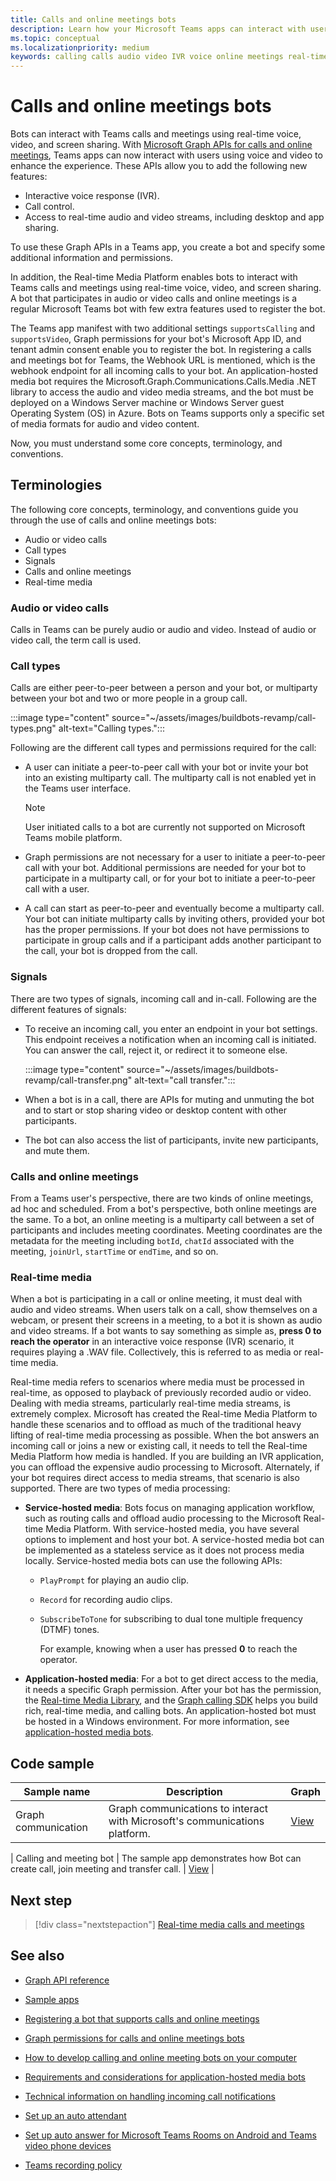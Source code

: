 ```yaml
---
title: Calls and online meetings bots
description: Learn how your Microsoft Teams apps can interact with users using voice and video using Microsoft Graph APIs for calls and online meetings and learn about real-time media streams
ms.topic: conceptual
ms.localizationpriority: medium
keywords: calling calls audio video IVR voice online meetings real-time media streams bot 
---
```


# Calls and online meetings bots

Bots can interact with Teams calls and meetings using real-time voice, video, and screen sharing. With [Microsoft Graph APIs for calls and online meetings](/graph/api/resources/communications-api-overview?view=graph-rest-beta&preserve-view=true), Teams apps can now interact with users using voice and video to enhance the experience. These APIs allow you to add the following new features:

* Interactive voice response (IVR).
* Call control.
* Access to real-time audio and video streams, including desktop and app sharing.

To use these Graph APIs in a Teams app, you create a bot and specify some additional information and permissions.

In addition, the Real-time Media Platform enables bots to interact with Teams calls and meetings using real-time voice, video, and screen sharing. A bot that participates in audio or video calls and online meetings is a regular Microsoft Teams bot with few extra features used to register the bot.

The Teams app manifest with two additional settings `supportsCalling` and `supportsVideo`, Graph permissions for your bot's Microsoft App ID, and tenant admin consent enable you to register the bot. In registering a calls and meetings bot for Teams, the Webhook URL is mentioned, which is the webhook endpoint for all incoming calls to your bot. An application-hosted media bot requires the Microsoft.Graph.Communications.Calls.Media .NET library to access the audio and video media streams, and the bot must be deployed on a Windows Server machine or Windows Server guest Operating System (OS) in Azure. Bots on Teams supports only a specific set of media formats for audio and video content.

Now, you must understand some core concepts, terminology, and conventions.

## Terminologies

The following core concepts, terminology, and conventions guide you through the use of calls and online meetings bots:

* Audio or video calls
* Call types
* Signals
* Calls and online meetings
* Real-time media

### Audio or video calls

Calls in Teams can be purely audio or audio and video. Instead of audio or video call, the term call is used.

### Call types

Calls are either peer-to-peer between a person and your bot, or multiparty between your bot and two or more people in a group call.

:::image type="content" source="~/assets/images/buildbots-revamp/call-types.png" alt-text="Calling types.":::

Following are the different call types and permissions required for the call:

* A user can initiate a peer-to-peer call with your bot or invite your bot into an existing multiparty call. The multiparty call is not enabled yet in the Teams user interface.

    > [!NOTE]
    > User initiated calls to a bot are currently not supported on Microsoft Teams mobile platform.

* Graph permissions are not necessary for a user to initiate a peer-to-peer call with your bot. Additional permissions are needed for your bot to participate in a multiparty call, or for your bot to initiate a peer-to-peer call with a user.
* A call can start as peer-to-peer and eventually become a multiparty call. Your bot can initiate multiparty calls by inviting others, provided your bot has the proper permissions. If your bot does not have permissions to participate in group calls and if a participant adds another participant to the call, your bot is dropped from the call.

### Signals

There are two types of signals, incoming call and in-call. Following are the different features of signals:

* To receive an incoming call, you enter an endpoint in your bot settings. This endpoint receives a notification when an incoming call is initiated. You can answer the call, reject it, or redirect it to someone else.

    :::image type="content" source="~/assets/images/buildbots-revamp/call-transfer.png" alt-text="call transfer.":::

* When a bot is in a call, there are APIs for muting and unmuting the bot and to start or stop sharing video or desktop content with other participants.
* The bot can also access the list of participants, invite new participants, and mute them.

### Calls and online meetings

From a Teams user's perspective, there are two kinds of online meetings, ad hoc and scheduled. From a bot's perspective, both online meetings are the same. To a bot, an online meeting is a multiparty call between a set of participants and includes meeting coordinates. Meeting coordinates are the metadata for the meeting including `botId`, `chatId` associated with the meeting, `joinUrl`, `startTime` or `endTime`, and so on.

### Real-time media

When a bot is participating in a call or online meeting, it must deal with audio and video streams. When users talk on a call, show themselves on a webcam, or present their screens in a meeting, to a bot it is shown as audio and video streams. If a bot wants to say something as simple as, **press 0 to reach the operator** in an interactive voice response (IVR) scenario, it requires playing a .WAV file. Collectively, this is referred to as media or real-time media.

Real-time media refers to scenarios where media must be processed in real-time, as opposed to playback of previously recorded audio or video. Dealing with media streams, particularly real-time media streams, is extremely complex. Microsoft has created the Real-time Media Platform to handle these scenarios and to offload as much of the traditional heavy lifting of real-time media processing as possible. When the bot answers an incoming call or joins a new or existing call, it needs to tell the Real-time Media Platform how media is handled. If you are building an IVR application, you can offload the expensive audio processing to Microsoft. Alternately, if your bot requires direct access to media streams, that scenario is also supported. There are two types of media processing:

* **Service-hosted media**: Bots focus on managing application workflow, such as routing calls and offload audio processing to the Microsoft Real-time Media Platform. With service-hosted media, you have several options to implement and host your bot. A service-hosted media bot can be implemented as a stateless service as it does not process media locally. Service-hosted media bots can use the following APIs:

  * `PlayPrompt` for playing an audio clip.
  * `Record` for recording audio clips.
  * `SubscribeToTone` for subscribing to dual tone multiple frequency (DTMF) tones.

    For example, knowing when a user has pressed **0** to reach the operator.

* **Application-hosted media**: For a bot to get direct access to the media, it needs a specific Graph permission. After your bot has the permission, the [Real-time Media Library](https://www.nuget.org/packages/Microsoft.Graph.Communications.Calls.Media/), and the [Graph calling SDK](https://microsoftgraph.github.io/microsoft-graph-comms-samples/docs/articles/index.html#graph-calling-sdk-and-stateful-client-builder) helps you build rich, real-time media, and calling bots. An application-hosted bot must be hosted in a Windows environment. For more information, see [application-hosted media bots](./requirements-considerations-application-hosted-media-bots.md).

## Code sample

| **Sample name** | **Description** | **Graph** |
|---------------|----------|--------|
| Graph communication | Graph communications to interact with Microsoft's communications platform. | [View](https://github.com/microsoftgraph/microsoft-graph-comms-samples) |

| Calling and meeting bot | The sample app demonstrates how Bot can create call, join meeting and transfer call. | [View](https://github.com/OfficeDev/Microsoft-Teams-Samples/tree/main/samples/bot-calling-meeting/csharp) |



## Next step

> [!div class="nextstepaction"]
> [Real-time media calls and meetings](~/bots/calls-and-meetings/real-time-media-concepts.md)

## See also

* [Graph API reference](/graph/api/resources/communications-api-overview?view=graph-rest-beta&preserve-view=true)
* [Sample apps](https://github.com/microsoftgraph/microsoft-graph-comms-samples)
* [Registering a bot that supports calls and online meetings](./registering-calling-bot.md)
* [Graph permissions for calls and online meetings bots](./registering-calling-bot.md#add-graph-permissions)
* [How to develop calling and online meeting bots on your computer](./debugging-local-testing-calling-meeting-bots.md)
* [Requirements and considerations for application-hosted media bots](./requirements-considerations-application-hosted-media-bots.md)
* [Technical information on handling incoming call notifications](./call-notifications.md)


* [Set up an auto attendant](/microsoftteams/create-a-phone-system-auto-attendant)
* [Set up auto answer for Microsoft Teams Rooms on Android and Teams video phone devices](/microsoftteams/set-up-auto-answer-on-teams-android)
* [Teams recording policy](/MicrosoftTeams/teams-recording-policy)

